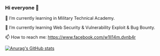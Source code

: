 <!--
**williamdunbar/williamdunbar** is a ✨ _special_ ✨ repository because its `README.md` (this file) appears on your GitHub profile.

Here are some ideas to get you started:
- 🔭 I’m currently working on ...
- 🌱 I’m currently learning ...
- 👯 I’m looking to collaborate on ...
- 🤔 I’m looking for help with ...
- 💬 Ask me about ...
- 📫 How to reach me: ...
- 😄 Pronouns: ...
- ⚡ Fun fact: ...
-->
### Hi everyone 👋

🔭 I’m currently learning in Military Technical Academy.

🌱 I’m currently learning Web Security & Vulnerability Exploit & Bug Bounty.

📫 How to reach me: https://www.facebook.com/w1ll14m.dvnb4r

[![Anurag's GitHub stats](https://github-readme-stats.vercel.app/api?username=nbxiglk0&show_icons=true&theme=gruvbox_light)](https://github.com/anuraghazra/github-readme-stats)
